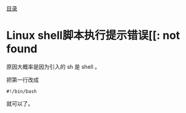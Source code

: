 [目录](./)

# Linux shell脚本执行提示错误\[\[: not found

原因大概率是因为引入的 sh 是 shell 。

把第一行改成 
```
#!/bin/bash
```

就可以了。